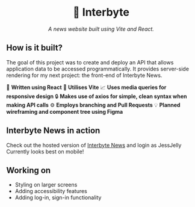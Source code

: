 
<div align="center">

  # 👾 Interbyte 
  
*A news website built using Vite and React.*

 </div>

  ## How is it built?

  The goal of this project was to create and deploy an API that allows application data to be accessed programmatically. It provides server-side rendering for my next project: the front-end of Interbyte News. 

  📝 **Written using React**
  🚀 **Utilises Vite**
  📈 **Uses media queries for responsive design**
  🔒 **Makes use of axios for simple, clean syntax when making API calls**
  ⚙️ **Employs branching and Pull Requests**
  💡 **Planned wireframing and component tree using Figma**

## Interbyte News in action 
Check out the hosted version of [Interbyte News](https://interbyte.netlify.app/) and login as JessJelly
Currently looks best on mobile! 

## Working on 
- Styling on larger screens
- Adding accessibility features
- Adding log-in, sign-in functionality
  
  

